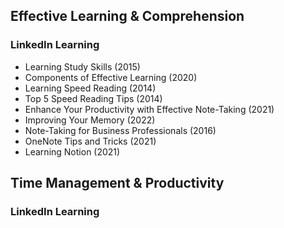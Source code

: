## Effective Learning & Comprehension

### LinkedIn Learning
* Learning Study Skills (2015)
* Components of Effective Learning (2020)
* Learning Speed Reading (2014) 
* Top 5 Speed Reading Tips (2014)
* Enhance Your Productivity with Effective Note-Taking (2021) 
* Improving Your Memory (2022)
* Note-Taking for Business Professionals (2016)
* OneNote Tips and Tricks (2021)
* Learning Notion (2021)

## Time Management & Productivity

### LinkedIn Learning

